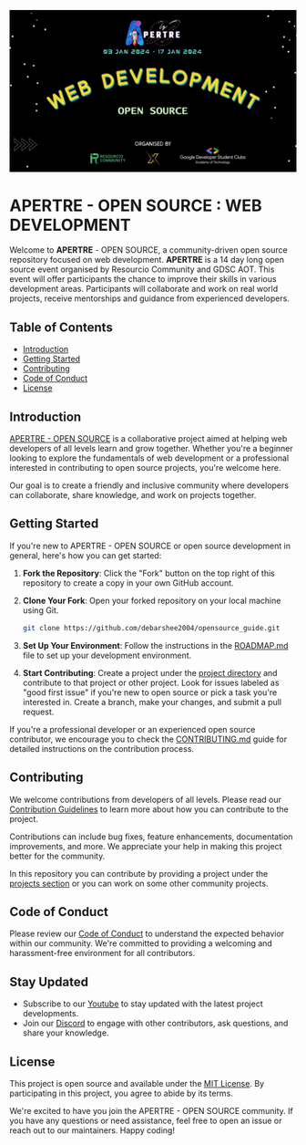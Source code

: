 ![Logo](./assets/logo.jpeg)

# APERTRE - OPEN SOURCE : WEB DEVELOPMENT

Welcome to **APERTRE** - OPEN SOURCE, a community-driven open source repository focused on web development. **APERTRE** is a 14 day long open source event organised by Resourcio Community and GDSC AOT. This event will offer participants the chance to improve their skills in various development areas. Participants will collaborate and work on real world projects, receive mentorships and guidance from experienced developers.

## Table of Contents
- [Introduction](#introduction)
- [Getting Started](#getting-started)
- [Contributing](#contributing)
- [Code of Conduct](#code-of-conduct)
- [License](#license)

## Introduction

[APERTRE - OPEN SOURCE](https://github.com/debarshee2004/apertre_opensource) is a collaborative project aimed at helping web developers of all levels learn and grow together. Whether you're a beginner looking to explore the fundamentals of web development or a professional interested in contributing to open source projects, you're welcome here.

Our goal is to create a friendly and inclusive community where developers can collaborate, share knowledge, and work on projects together.

## Getting Started

If you're new to APERTRE - OPEN SOURCE or open source development in general, here's how you can get started:

1. **Fork the Repository**: Click the "Fork" button on the top right of this repository to create a copy in your own GitHub account.

2. **Clone Your Fork**: Open your forked repository on your local machine using Git.

   ```bash
   git clone https://github.com/debarshee2004/opensource_guide.git
   ```

3. **Set Up Your Environment**: Follow the instructions in the [ROADMAP.md](./ROADMAP.md) file to set up your development environment.

4. **Start Contributing**: Create a project under the [project directory](./projects/) and contribute to that project or other project. Look for issues labeled as "good first issue" if you're new to open source or pick a task you're interested in. Create a branch, make your changes, and submit a pull request.

If you're a professional developer or an experienced open source contributor, we encourage you to check the [CONTRIBUTING.md](./CONTRIBUTING.md) guide for detailed instructions on the contribution process.

## Contributing

We welcome contributions from developers of all levels. Please read our [Contribution Guidelines](./CONTRIBUTING.md) to learn more about how you can contribute to the project.

Contributions can include bug fixes, feature enhancements, documentation improvements, and more. We appreciate your help in making this project better for the community.

In this repository you can contribute by providing a project under the [projects section](./projects/) or you can work on some other community projects.

## Code of Conduct

Please review our [Code of Conduct](./CODE_OF_CONDUCT.md) to understand the expected behavior within our community. We're committed to providing a welcoming and harassment-free environment for all contributors.

## Stay Updated

- Subscribe to our [Youtube](https://youtube.com/@resourciocommunity?si=uSa7G7ZfZd5c5kWz) to stay updated with the latest project developments.
- Join our [Discord](https://bit.ly/rc22discord) to engage with other contributors, ask questions, and share your knowledge.

## License

This project is open source and available under the [MIT License](./LICENSE). By participating in this project, you agree to abide by its terms.

We're excited to have you join the APERTRE - OPEN SOURCE community. If you have any questions or need assistance, feel free to open an issue or reach out to our maintainers. Happy coding!